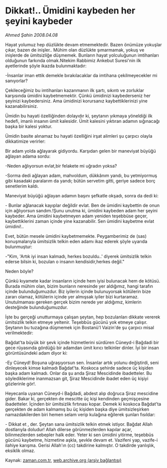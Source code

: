 # Dikkat!.. Ümidini kaybeden her şeyini kaybeder

*Ahmed Şahin 2008.04.08*

<tr><td class="metin" colspan="2" style="padding-top: 20px; padding-left: 5px; padding-right: 10px;">Hayat yolumuz hep düzlükte devam etmemektedir. Bazen önümüze yokuşlar çıkar, bazen de inişler.. Mühim olan düzlükte şımarmamak, yokuş ve inişlerde de ümitsizliğe düşmemek. Bunların hayat yolculuğunun imtihanları olduğunun farkında olmak.Nitekim Rabbimiz Ankebut Suresi'nin ilk ayetlerinde şöyle ikazda bulunmaktadır:</td></tr><tr><td class="metin" colspan="2" style="padding-top: 20px; padding-left: 5px; padding-right: 10px;"><p>-İnsanlar iman ettik demekle bırakılacaklar da imtihana çekilmeyecekler mi sanıyorlar?
<p>Çekileceğimiz bu imtihanları kazanmanın ilk şartı, sıkıntı ve zorluklar karşısında ümidini kaybetmemektir. Çünkü ümidinizi kaybederseniz her şeyinizi kaybedersiniz. Ama ümidinizi korursanız kaybettiklerinizi yine kazanabilirsiniz.
<p>Ümidin bu hayati özelliğinden dolayıdır ki, şeytanın yıkmaya yöneldiği ilk hedefi, imanlı insanın ümit kalesidir. Ümit kalesini yıktıran adamın sığınacağı başka bir kalesi yoktur. 
<p>Ümidin basite alınamaz bu hayati özelliğini irşat alimleri şu çarpıcı olayla dikkatimize verirler:
<p>Bir adam yolda ağlayarak gidiyordu. Karşıdan gelen bir maneviyat büyüğü ağlayan adama sordu:
<p>-Neden ağlıyorsun evlat,bir felakete mi uğradın yoksa?
<p>-Sorma dedi ağlayan adam, mahvoldum, dükkânım yandı, bu yetmiyormuş gibi kasadaki paralarım da yandı; bütün servetim gitti, geriye sadece borç senetlerim kaldı.
<p>Maneviyat büyüğü ağlayan adamın başını şefkatle okşadı, sonra da dedi ki:
<p>- Bunlar ağlanacak kayıplar değildir evlat. Ben de ümidini kaybettin de onun için ağlıyorsun sandım.!Şunu unutma ki, ümidini kaybeden adam her şeyini kaybeder. Ama ümidini kaybetmeyen adam yeniden teşebbüse geçer, kaybettiklerini zaman içinde yine kazanabilir. Sen ümidini kaybetme evlat ümidini!..
<p>Evet, bütün mesele ümidini kaybetmemekte. Peygamberimiz de (sas) konuşmalarıyla ümitsizlik telkin eden adamı ikaz ederek şöyle uyarıda bulunmuştur: 
<p>-"Kim, 'Artık iyi insan kalmadı, herkes bozuldu..' diyerek ümitsizlik telkin ederse bilsin ki, bozulan o insanın kendisidir,herkes değil."
<p>Neden böyle?
<p>Çünkü kıyamete kadar insanların içinde hem iyisi bulunacak hem de kötüsü. Burada mühim olan, bizim bunların neresinde yer aldığımız, hangi tarafın içinde bulunduğumuzdur. Biz iyilerin içinde bulunuyorsak kötülerin bize zararı olamaz, kötülerin içinde yer almışsak iyiler bizi kurtaramaz. Unutulmaması gereken gerçek bizim nerede yer aldığımız, kimlerin desteğinde bulunduğumuzdur.
<p>İşte bu gerçeği unutturmaya çalışan şeytan, hep bozulanları dikkate vererek ümitsizlik telkin etmeye yeltenir. Teşebbüs gücünü yok etmeye çalışır. Şeytanın bu tuzağına düşmemek için Bostanü'l Vaizin'de şu çarpıcı misal verilmektedir: 
<p>Bağdat'ta büyük bir şevk içinde hizmetlerini sürdüren Cüneyd-i Bağdadi bir gece rüyasında gördüğü bir adamdan ümit kırıcı telkinler dinler. İyi bir insan görüntüsündeki adam diyor ki:
<p>-Ey Cüneyd! Boşuna uğraşıyorsun sen. İnsanlar artık yolunu değiştirdi, seni dinleyecek kimse kalmadı Bağdat'ta. Koskoca şehirde sadece üç kişiden başka adam kalmadı. Onlar da şu anda Şiraz Mescidinde ibadetteler. Bu söylediklerime inanmazsan git, Şiraz Mescidinde ibadet eden üç kişiyi gözlerinle gör!. 
<p>Heyecanla uyanan Cüneyd-i Bağdadi, abdest alıp doğruca Şiraz mescidine gider. Bakar ki, gerçekten de mescitte üç kişi kendinden geçmişçesine ibadetteler. İçinden bir ümitsizlik fırtınası kopar. Demek ki koskoca Bağdat'ta gerçekten de adam kalmamış bu üç kişiden başka diye ümitsizleşirken namazdakilerden biri hemen selam verip kulağına eğilerek şunları fısıldar:
<p>- Dikkat et , der. Şeytan sana ümitsizlik telkin etmek istiyor. Bağdat Allah dostlarıyla doludur! Allah dilerse görünmezlerden kapılar açar, bilinmezlerden sebepler halk eder. Yeter ki sen ümidini yitirme, teşebbüs gücünü kaybetme, hizmetine aşkla, şevkle devam et. Vazifeni yap, vazife-i ilahiye karışma. Gerisi Allah'ın (cc) takdirine kalmıştır. O takdirde yanlışlık, eksiklik olmaz.<br/></p></p></p></p></p></p></p></p></p></p></p></p></p></p></p></p></p></p></td></tr>

Kaynak: [zaman.com.tr](http://zaman.com.tr/yazar.do?yazino=674747), [web.archive.org (arşiv bağlantısı)](http://web.archive.org/web/20080611070018/http://www.zaman.com.tr:80/yazar.do?yazino=674747)
